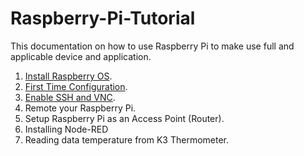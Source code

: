 # Raspberry-Pi-Tutorial
This documentation on how to use Raspberry Pi to make use full and applicable device and application.
1. <a href="https://github.com/NowDB/Raspberry-Pi-Tutorial/blob/main/install.md">Install Raspberry OS</a>.
2. <a href="https://github.com/NowDB/Raspberry-Pi-Tutorial/blob/main/configure.md">First Time Configuration</a>.
3. <a href="https://github.com/NowDB/Raspberry-Pi-Tutorial/blob/main/ssh_vnc.md">Enable SSH and VNC</a>.
4. Remote your Raspberry Pi.
5. Setup Raspberry Pi as an Access Point (Router).
6. Installing Node-RED
7. Reading data temperature from K3 Thermometer.
